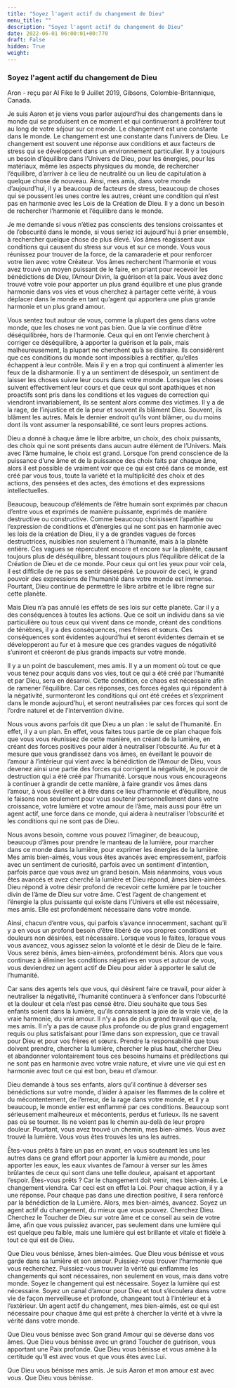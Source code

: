 ```yaml
---
title: "Soyez l'agent actif du changement de Dieu"
menu_title: ""
description: "Soyez l'agent actif du changement de Dieu"
date: 2022-06-01 06:00:01+00:770
draft: False
hidden: True
weight:
---
```

### Soyez l'agent actif du changement de Dieu

Aron - reçu par Al Fike le 9 Juillet 2019, Gibsons, Colombie-Britannique, Canada.

Je suis Aaron et je viens vous parler aujourd’hui des changements dans le monde qui se produisent en ce moment et qui continueront à proliférer tout au long de votre séjour sur ce monde. Le changement est une constante dans le monde. Le changement est une constante dans l’univers de Dieu. Le changement est souvent une réponse aux conditions et aux facteurs de stress qui se développent dans un environnement particulier. Il y a toujours un besoin d’équilibre dans l’Univers de Dieu, pour les énergies, pour les matériaux, même les aspects physiques du monde, de rechercher l’équilibre, d’arriver à ce lieu de neutralité ou un lieu de capitulation à quelque chose de nouveau. Ainsi, mes amis, dans votre monde d’aujourd’hui, il y a beaucoup de facteurs de stress, beaucoup de choses qui se poussent les unes contre les autres, créant une condition qui n’est pas en harmonie avec les Lois de la Création de Dieu. Il y a donc un besoin de rechercher l’harmonie et l’équilibre dans le monde.

Je me demande si vous n’étiez pas conscients des tensions croissantes et de l’obscurité dans le monde, si vous seriez ici aujourd’hui à prier ensemble, à rechercher quelque chose de plus élevé. Vos âmes réagissent aux conditions qui causent du stress sur vous et sur ce monde. Vous vous réunissez pour trouver de la force, de la camaraderie et pour renforcer votre lien avec votre Créateur. Vos âmes recherchent l’harmonie et vous avez trouvé un moyen puissant de le faire, en priant pour recevoir les bénédictions de Dieu, l’Amour Divin, la guérison et la paix. Vous avez donc trouvé votre voie pour apporter un plus grand équilibre et une plus grande harmonie dans vos vies et vous cherchez à partager cette vérité, à vous déplacer dans le monde en tant qu’agent qui apportera une plus grande harmonie et un plus grand amour.

Vous sentez tout autour de vous, comme la plupart des gens dans votre monde, que les choses ne vont pas bien. Que la vie continue d’être déséquilibrée, hors de l’harmonie. Ceux qui en ont l’envie cherchent à corriger ce déséquilibre, à apporter la guérison et la paix, mais malheureusement, la plupart ne cherchent qu’à se distraire. Ils considèrent que ces conditions du monde sont impossibles à rectifier, qu’elles échappent à leur contrôle. Mais il y en a trop qui continuent à alimenter les feux de la disharmonie. Il y a un sentiment de désespoir, un sentiment de laisser les choses suivre leur cours dans votre monde. Lorsque les choses suivent effectivement leur cours et que ceux qui sont apathiques et non proactifs sont pris dans les conditions et les vagues de correction qui viendront invariablement, ils se sentent alors comme des victimes. Il y a de la rage, de l’injustice et de la peur et souvent ils blâment Dieu. Souvent, ils blâment les autres. Mais le dernier endroit qu’ils vont blâmer, ou du moins dont ils vont assumer la responsabilité, ce sont leurs propres actions.

Dieu a donné à chaque âme le libre arbitre, un choix, des choix puissants, des choix qui ne sont présents dans aucun autre élément de l’Univers. Mais avec l’âme humaine, le choix est grand. Lorsque l’on prend conscience de la puissance d’une âme et de la puissance des choix faits par chaque âme, alors il est possible de vraiment voir que ce qui est créé dans ce monde, est créé par vous tous, toute la variété et la multiplicité des choix et des actions, des pensées et des actes, des émotions et des expressions intellectuelles.

Beaucoup, beaucoup d’éléments de l’être humain sont exprimés par chacun d’entre vous et exprimés de manière puissante, exprimés de manière destructive ou constructive. Comme beaucoup choisissent l’apathie ou l’expression de conditions et d’énergies qui ne sont pas en harmonie avec les lois de la création de Dieu, il y a de grandes vagues de forces destructrices, nuisibles non seulement à l’humanité, mais à la planète entière. Ces vagues se répercutent encore et encore sur la planète, causant toujours plus de déséquilibre, blessant toujours plus l’équilibre délicat de la Création de Dieu et de ce monde. Pour ceux qui ont les yeux pour voir cela, il est difficile de ne pas se sentir désespéré. Le pouvoir de ceci, le grand pouvoir des expressions de l’humanité dans votre monde est immense. Pourtant, Dieu continue de permettre le libre arbitre et le libre règne sur cette planète.

Mais Dieu n’a pas annulé les effets de ses lois sur cette planète. Car il y a des conséquences à toutes les actions. Que ce soit un individu dans sa vie particulière ou tous ceux qui vivent dans ce monde, créant des conditions de ténèbres, il y a des conséquences, mes frères et sœurs. Ces conséquences sont évidentes aujourd’hui et seront évidentes demain et se développeront au fur et à mesure que ces grandes vagues de négativité s’uniront et créeront de plus grands impacts sur votre monde.

Il y a un point de basculement, mes amis. Il y a un moment où tout ce que vous tenez pour acquis dans vos vies, tout ce qui a été créé par l’humanité et par Dieu, sera en désarroi. Cette condition, ce chaos est nécessaire afin de ramener l’équilibre. Car ces réponses, ces forces égales qui répondent à la négativité, surmonteront les conditions qui ont été créées et s’expriment dans le monde aujourd’hui, et seront neutralisées par ces forces qui sont de l’ordre naturel et de l’intervention divine.

Nous vous avons parfois dit que Dieu a un plan : le salut de l’humanité. En effet, il y a un plan. En effet, vous faites tous partie de ce plan chaque fois que vous vous réunissez de cette manière, en créant de la lumière, en créant des forces positives pour aider à neutraliser l’obscurité. Au fur et à mesure que vous grandissez dans vos âmes, en éveillant le pouvoir de l’amour à l’intérieur qui vient avec la bénédiction de l’Amour de Dieu, vous devenez ainsi une partie des forces qui corrigent la négativité, le pouvoir de destruction qui a été créé par l’humanité. Lorsque nous vous encourageons à continuer à grandir de cette manière, à faire grandir vos âmes dans l’amour, à vous éveiller et à être dans ce lieu d’harmonie et d’équilibre, nous le faisons non seulement pour vous soutenir personnellement dans votre croissance, votre lumière et votre amour de l’âme, mais aussi pour être un agent actif, une force dans ce monde, qui aidera à neutraliser l’obscurité et les conditions qui ne sont pas de Dieu.

Nous avons besoin, comme vous pouvez l’imaginer, de beaucoup, beaucoup d’âmes pour prendre le manteau de la lumière, pour marcher dans ce monde dans la lumière, pour exprimer les énergies de la lumière. Mes amis bien-aimés, vous vous êtes avancés avec empressement, parfois avec un sentiment de curiosité, parfois avec un sentiment d’intention, parfois parce que vous avez un grand besoin. Mais néanmoins, vous vous êtes avancés et avez cherché la lumière et Dieu répond, âmes bien-aimées. Dieu répond à votre désir profond de recevoir cette lumière par le toucher divin de l’âme de Dieu sur votre âme. C’est l’agent de changement et l’énergie la plus puissante qui existe dans l’Univers et elle est nécessaire, mes amis. Elle est profondément nécessaire dans votre monde.

Ainsi, chacun d’entre vous, qui parfois s’avance innocemment, sachant qu’il y a en vous un profond besoin d’être libéré de vos propres conditions et douleurs non désirées, est nécessaire. Lorsque vous le faites, lorsque vous vous avancez, vous agissez selon la volonté et le désir de Dieu de le faire. Vous serez bénis, âmes bien-aimées, profondément bénis. Alors que vous continuez à éliminer les conditions négatives en vous et autour de vous, vous deviendrez un agent actif de Dieu pour aider à apporter le salut de l’humanité.

Car sans des agents tels que vous, qui désirent faire ce travail, pour aider à neutraliser la négativité, l’humanité continuera à s’enfoncer dans l’obscurité et la douleur et cela n’est pas censé être. Dieu souhaite que tous Ses enfants soient dans la lumière, qu’ils connaissent la joie de la vraie vie, de la vraie harmonie, du vrai amour. Il n’y a pas de plus grand travail que cela, mes amis. Il n’y a pas de cause plus profonde ou de plus grand engagement requis ou plus satisfaisant pour l’âme dans son expression, que ce travail pour Dieu et pour vos frères et sœurs. Prendre la responsabilité que tous doivent prendre, chercher la lumière, chercher le plus haut, chercher Dieu et abandonner volontairement tous ces besoins humains et prédilections qui ne sont pas en harmonie avec votre vraie nature, et vivre une vie qui est en harmonie avec tout ce qui est bon, beau et d’amour.

Dieu demande à tous ses enfants, alors qu’il continue à déverser ses bénédictions sur votre monde, d’aider à apaiser les flammes de la colère et du mécontentement, de l’erreur, de la rage dans votre monde, et il y a beaucoup, le monde entier est enflammé par ces conditions. Beaucoup sont sérieusement malheureux et mécontents, perdus et furieux. Ils ne savent pas où se tourner. Ils ne voient pas le chemin au-delà de leur propre douleur. Pourtant, vous avez trouvé un chemin, mes bien-aimés. Vous avez trouvé la lumière. Vous vous êtes trouvés les uns les autres.

Êtes-vous prêts à faire un pas en avant, en vous soutenant les uns les autres dans ce grand effort pour apporter la lumière au monde, pour apporter les eaux, les eaux vivantes de l’amour à verser sur les âmes brûlantes de ceux qui sont dans une telle douleur, apaisant et apportant l’espoir. Êtes-vous prêts ? Car le changement doit venir, mes bien-aimés. Le changement viendra. Car ceci est en effet la Loi. Pour chaque action, il y a une réponse. Pour chaque pas dans une direction positive, il sera renforcé par la bénédiction de la Lumière. Alors, mes bien-aimés, avancez. Soyez un agent actif du changement, du mieux que vous pouvez. Cherchez Dieu. Cherchez le Toucher de Dieu sur votre âme et ce conseil au sein de votre âme, afin que vous puissiez avancer, pas seulement dans une lumière qui est quelque peu faible, mais une lumière qui est brillante et vitale et fidèle à tout ce qui est de Dieu.

Que Dieu vous bénisse, âmes bien-aimées. Que Dieu vous bénisse et vous garde dans sa lumière et son amour. Puissiez-vous trouver l’harmonie que vous recherchez. Puissiez-vous trouver la vérité qui enflamme les changements qui sont nécessaires, non seulement en vous, mais dans votre monde. Soyez le changement qui est nécessaire. Soyez la lumière qui est nécessaire. Soyez un canal d’amour pour Dieu et tout s’écoulera dans votre vie de façon merveilleuse et profonde, changeant tout à l’intérieur et à l’extérieur. Un agent actif du changement, mes bien-aimés, est ce qui est nécessaire pour chaque âme qui est prête à chercher la vérité et à vivre la vérité dans votre monde.

Que Dieu vous bénisse avec Son grand Amour qui se déverse dans vos âmes. Que Dieu vous bénisse avec un grand Toucher de guérison, vous apportant une Paix profonde. Que Dieu vous bénisse et vous amène à la certitude qu’Il est avec vous et que vous êtes avec Lui.

Que Dieu vous bénisse mes amis. Je suis Aaron et mon amour est avec vous. Que Dieu vous bénisse.
